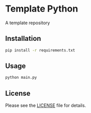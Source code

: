 # Template Python
A template repository

## Installation
```bash
pip install -r requirements.txt
```

## Usage
```bash
python main.py
```

## License
Please see the [LICENSE](LICENSE) file for details.


